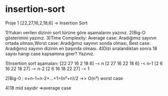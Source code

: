 # insertion-sort
Proje 1
[22,27,16,2,18,6] -> Insertion Sort

1)Yukarı verilen dizinin sort türüne göre aşamalarını yazınız.
2)Big-O gösterimini yazınız.
3)Time Complexity: Average case: Aradığımız sayının ortada olması,Worst case: Aradığımız sayının sonda olması, Best case: Aradığımız sayının dizinin en başında olması.
4)Dizi sıralandıktan sonra 18 sayısı hangi case kapsamına girer? Yazınız.

1)Insertion sort aşamaları:
 [22 27 16 2 18 6] -< n
 [2 27 16 22 18 6] -< n-1
 [2 6 16 22 18 27] -< n-2
 [2 6 16 18 22 27] -< 1
 
2)Big-0 : n+n-1+n-2+...+1=(n²+n)/2 ->> O(n²)
 worst case
 
4)18 mid sayıdır =>average case
 
                        
 
 
